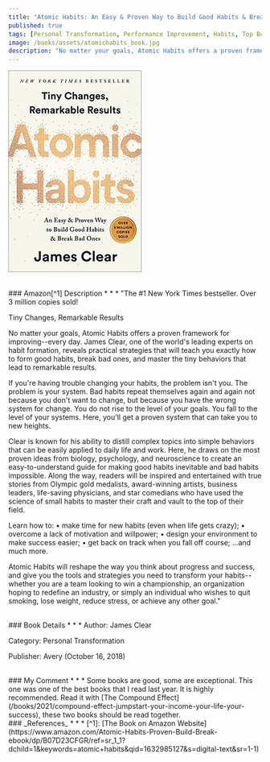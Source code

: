 ```yaml
---
title: "Atomic Habits: An Easy & Proven Way to Build Good Habits & Break Bad Ones"
published: true
tags: [Personal Transformation, Performance Improvement, Habits, Top Book]
image: /books/assets/atomichabits_book.jpg
description: "No matter your goals, Atomic Habits offers a proven framework for improving--every day. James Clear, one of the world's leading experts on habit formation, reveals practical strategies that will teach you exactly how to form good habits, break bad ones, and master the tiny behaviors that lead to remarkable results..."
---
```


![](/books/assets/atomichabits_book.jpg)

<br>
### Amazon[^1] Description
* * *
"The #1 New York Times bestseller. Over 3 million copies sold!

Tiny Changes, Remarkable Results

No matter your goals, Atomic Habits offers a proven framework for improving--every day. James Clear, one of the world's leading experts on habit formation, reveals practical strategies that will teach you exactly how to form good habits, break bad ones, and master the tiny behaviors that lead to remarkable results.

If you're having trouble changing your habits, the problem isn't you. The problem is your system. Bad habits repeat themselves again and again not because you don't want to change, but because you have the wrong system for change. You do not rise to the level of your goals. You fall to the level of your systems. Here, you'll get a proven system that can take you to new heights.

Clear is known for his ability to distill complex topics into simple behaviors that can be easily applied to daily life and work. Here, he draws on the most proven ideas from biology, psychology, and neuroscience to create an easy-to-understand guide for making good habits inevitable and bad habits impossible. Along the way, readers will be inspired and entertained with true stories from Olympic gold medalists, award-winning artists, business leaders, life-saving physicians, and star comedians who have used the science of small habits to master their craft and vault to the top of their field.

Learn how to:
  •  make time for new habits (even when life gets crazy);
  •  overcome a lack of motivation and willpower;
  •  design your environment to make success easier;
  •  get back on track when you fall off course;
...and much more.

Atomic Habits will reshape the way you think about progress and success, and give you the tools and strategies you need to transform your habits--whether you are a team looking to win a championship, an organization hoping to redefine an industry, or simply an individual who wishes to quit smoking, lose weight, reduce stress, or achieve any other goal."

<br>
### Book Details
* * *
Author: James Clear

Category: Personal Transformation

Publisher: Avery (October 16, 2018)

<br>
### My Comment
* * *
Some books are good, some are exceptional. This one was one of the best books that I read last year.
It is highly recommended. Read it with [The Compound Effect](/books/2021/compound-effect-jumpstart-your-income-your-life-your-success), these two books should be read together.

<br>
### _References_
* * *
[^1]: [The Book on Amazon Website](https://www.amazon.com/Atomic-Habits-Proven-Build-Break-ebook/dp/B07D23CFGR/ref=sr_1_1?dchild=1&keywords=atomic+habits&qid=1632985127&s=digital-text&sr=1-1)
